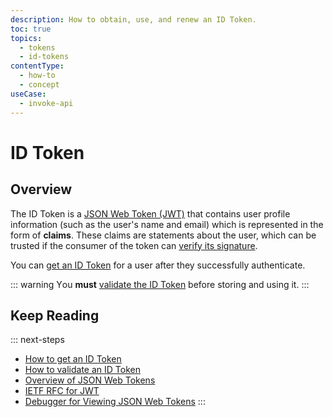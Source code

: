 ```yaml
---
description: How to obtain, use, and renew an ID Token.
toc: true
topics:
  - tokens
  - id-tokens
contentType:
  - how-to
  - concept
useCase:
  - invoke-api
---
```

# ID Token

## Overview

The ID Token is a [JSON Web Token (JWT)](/jwt) that contains user profile information (such as the user's name and email) which is represented in the form of **claims**. These claims are statements about the user, which can be trusted if the consumer of the token can [verify its signature](/tokens/guides/id-token/validate-id-token#verify-the-signature).

You can [get an ID Token](/tokens/guides/id-token/get-id-tokens) for a user after they successfully authenticate.

::: warning
Υou __must__ [validate the ID Token](/tokens/guides/id-token/validate-id-token) before storing and using it.
:::

## Keep Reading

::: next-steps
* [How to get an ID Token](/tokens/guides/id-token/get-id-tokens)
* [How to validate an ID Token](/tokens/guides/id-token/validate-id-token)
* [Overview of JSON Web Tokens](/jwt)
* [IETF RFC for JWT](https://tools.ietf.org/html/rfc7519)
* [Debugger for Viewing JSON Web Tokens](http://jwt.io/)
:::
